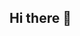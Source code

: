 ## Hi there 👋

<!--

🙋‍♀️ Introduction: What is Odyssey Initiative all about?
Odyssey Initiative is an exclusive NFT marketplace that features high-quality, limited-edition digital art. By invitation only, this platform provides a curated selection of unique NFTs for collectors and enthusiasts alike. Odyssey Initiative brings a new and exciting dimension to the world of NFTs, combining art and technology in perfect harmony.

🌈 How to Contribute: Get Involved in Our Community
At Odyssey Initiative, we welcome the community to get involved and help shape the future of NFTs. To contribute, you can reach out to us through here. We are always looking for talented artists and creators to showcase their work on our platform. Join our exclusive community and be a part of the next big thing in digital art.

👩‍💻 Useful Resources: Where to Find Our Docs and More
For more information about Odyssey Initiative and how to become a part of our community, visit our website soon. 

🧙 Remember: You Can Do Mighty Things with the Power of Odyssey Initiative
At Odyssey Initiative, we believe in the power of creativity and innovation to change the world. With our platform, we aim to empower artists and creators to reach new heights in their work, and to provide collectors with exclusive access to some of the most unique and inspiring digital art out there. Join us on this journey and see what you can do with the power of Odyssey Initiative.

🤝 Partnering with Odyssey Initiative: Collaboration Opportunities
Odyssey Initiative is always looking for new partnerships and collaborations with like-minded organizations and individuals. If you are interested in working with us to support digital art and innovation, please reach out to us to explore partnership opportunities.

🚀 Launching on Odyssey Initiative: How to Showcase Your Digital Art
If you are an artist or creator interested in showcasing your work on Odyssey Initiative, we welcome you to apply for consideration. Our platform provides a unique opportunity to reach a new audience and connect with collectors and enthusiasts. Follow our guidelines and submit your work to be considered for inclusion on our platform.

💡 Innovating with Odyssey Initiative: What’s Next for Digital Art
Odyssey Initiative is on the cutting edge of digital art and innovation. Join us in exploring the possibilities of the future of NFTs, and be a part of the next big thing in the art world. Our team is always looking for new ideas and innovations to bring to the platform, and we welcome your contributions and feedback.

🎨 Discovering Unique NFTs on Odyssey Initiative: Featured Artists and Collections
Odyssey Initiative features a curated selection of some of the most unique and inspiring NFTs out there. Follow us on social media and our website to discover featured artists and collections, and stay up-to-date with the latest trends and developments in the world of digital art.

🌍 Odyssey Initiative Goes Global: Expanding Access to Unique NFTs
At Odyssey Initiative, we are committed to expanding access to a global audience of collectors and enthusiasts. Join us in our mission to bring unique and inspiring digital art to new audiences around the world, and be a part of the movement to revolutionize the art world as we know it.
-->
